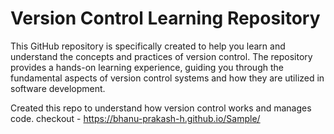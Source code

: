 # Version Control Learning Repository
This GitHub repository is specifically created to help you learn and understand the concepts and practices of version control. The repository provides a hands-on learning experience, guiding you through the fundamental aspects of version control systems and how they are utilized in software development.

Created this repo to understand how version control works and manages code.
checkout - https://bhanu-prakash-h.github.io/Sample/
